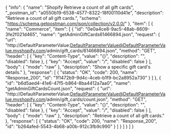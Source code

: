 {
  "info": {
    "name": "Shopify Retrieve a count of all gift cards",
    "_postman_id": "a0550b19-6538-4577-8322-18f00110d41e",
    "description": "Retrieve a count of all gift cards.",
    "schema": "https://schema.getpostman.com/json/collection/v2.0.0/"
  },
  "item": [
    {
      "name": "Commerce",
      "item": [
        {
          "id": "0e0a4ce8-9ac5-48ab-8609-3fe2f021d465",
          "name": "getAdminGiftCards61466894.json",
          "request": {
            "url": "http://DefaultParameterValue:DefaultParameterValue@DefaultParameterValue.myshopify.com/admin/gift_cards/61466894.json",
            "method": "GET",
            "header": [
              {
                "key": "Content-Type",
                "value": "{}",
                "description": "",
                "disabled": false
              },
              {
                "key": "Accept",
                "value": "*/*",
                "disabled": false
              }
            ],
            "body": {
              "mode": "raw"
            },
            "description": "Show a specific gift card's details."
          },
          "response": [
            {
              "status": "OK",
              "code": 200,
              "name": "Response_200",
              "id": "1f1472b9-9d4c-4ceb-b1f9-bc2a8952a730"
            }
          ]
        },
        {
          "id": "b6d5aed4-41e6-47f5-b864-8ba4412a7aa0",
          "name": "getAdminGiftCardsCount.json",
          "request": {
            "url": "http://DefaultParameterValue:DefaultParameterValue@DefaultParameterValue.myshopify.com/admin/gift_cards/count.json",
            "method": "GET",
            "header": [
              {
                "key": "Content-Type",
                "value": "{}",
                "description": "",
                "disabled": false
              },
              {
                "key": "Accept",
                "value": "*/*",
                "disabled": false
              }
            ],
            "body": {
              "mode": "raw"
            },
            "description": "Retrieve a count of all gift cards."
          },
          "response": [
            {
              "status": "OK",
              "code": 200,
              "name": "Response_200",
              "id": "b264afed-5543-4b68-a00b-912c3fb9c990"
            }
          ]
        }
      ]
    }
  ]
}
